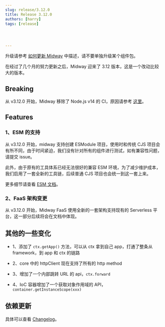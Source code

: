 ```yaml
---
slug: release/3.12.0
title: Release 3.12.0
authors: [harry]
tags: [release]




---
```


升级请参考  [如何更新 Midway](/docs/how_to_update_midway) 中描述，请不要单独升级某个组件包。

在经过了几个月的努力更新之后，Midway 迎来了 3.12 版本，这是一个改动比较大的版本。



## Breaking

从 v3.12.0 开始，Midway 移除了 Node.js v14 的 CI，原因请参考 [这里](/blog/remove-node-14-ci)。



## Features

### 1、ESM 的支持

从 v3.12.0 开始，midway 支持创建 ESModule 项目，使用时和传统 CJS 项目会有所不同，由于时间紧迫，我们没有针对所有的组件进行测试，如有兼容性问题，请提交 issue。

此外，由于原有的工具体系已经无法很好的兼容 ESM 环境，为了减少维护成本，我们启用了一套全新的工具链，后续普通 CJS 项目也会统一到这一套上来。

更多细节请查看 [ESM 文档](/docs/esm)。



### 2、FaaS 架构变更

从 v3.12.0 开始，Midway FaaS 使用全新的一套架构支持现有的 Serverless 平台，这一部分后续将会在文档中体现。



## 其他的一些变化



- 1、添加了 `ctx.getApp()` 方法，可以从 ctx 拿到自己 app，打通了整条从 framework，到 app 和 ctx 的链路

- 2、core 中的 httpClient 现在支持了所有的 http method

- 3、增加了一个内部跳转 URL 的 api，`ctx.forward`

- 4、IoC 容器增加了一个获取对象作用域的 API，`container.getInstanceScope(xxx)`

  

  

## 依赖更新


具体可以查看 [Changelog](https://midwayjs.org/changelog/v3.12.0)。
